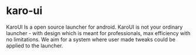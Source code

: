 # karo-ui
KaroUI Is a open source launcher for android. KaroUI is not your ordinary launcher - with design which is meant for professionals, max efficiency with no limitations. We aim for a system where user made tweaks could be applied to the launcher.
